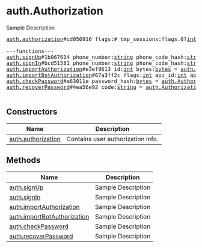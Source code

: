 # auth.Authorization

Sample Description

<pre>
<a href="../constructor/auth.authorization.md">auth.authorization</a>#cd050916 flags:# tmp_sessions:flags.0?<a href="../type/int.md">int</a> user:<a href="../type/User.md">User</a> = <a href="../type/auth.Authorization.md">auth.Authorization</a>;

---functions---
<a href="../method/auth.signUp.md">auth.signUp</a>#1b067634 phone_number:<a href="../type/string.md">string</a> phone_code_hash:<a href="../type/string.md">string</a> phone_code:<a href="../type/string.md">string</a> first_name:<a href="../type/string.md">string</a> last_name:<a href="../type/string.md">string</a> = <a href="../type/auth.Authorization.md">auth.Authorization</a>;
<a href="../method/auth.signIn.md">auth.signIn</a>#bcd51581 phone_number:<a href="../type/string.md">string</a> phone_code_hash:<a href="../type/string.md">string</a> phone_code:<a href="../type/string.md">string</a> = <a href="../type/auth.Authorization.md">auth.Authorization</a>;
<a href="../method/auth.importAuthorization.md">auth.importAuthorization</a>#e3ef9613 id:<a href="../type/int.md">int</a> bytes:<a href="../type/bytes.md">bytes</a> = <a href="../type/auth.Authorization.md">auth.Authorization</a>;
<a href="../method/auth.importBotAuthorization.md">auth.importBotAuthorization</a>#67a3ff2c flags:<a href="../type/int.md">int</a> api_id:<a href="../type/int.md">int</a> api_hash:<a href="../type/string.md">string</a> bot_auth_token:<a href="../type/string.md">string</a> = <a href="../type/auth.Authorization.md">auth.Authorization</a>;
<a href="../method/auth.checkPassword.md">auth.checkPassword</a>#a63011e password_hash:<a href="../type/bytes.md">bytes</a> = <a href="../type/auth.Authorization.md">auth.Authorization</a>;
<a href="../method/auth.recoverPassword.md">auth.recoverPassword</a>#4ea56e92 code:<a href="../type/string.md">string</a> = <a href="../type/auth.Authorization.md">auth.Authorization</a>;

</pre>

## Constructors

| Name | Description |
|------|-------------|
| [auth.authorization](../constructor/auth.authorization.md) | Contains user authorization info. |

## Methods

| Name | Description |
|------|-------------|
| [auth.signUp](../method/auth.signUp.md) | Sample Description |
| [auth.signIn](../method/auth.signIn.md) | Sample Description |
| [auth.importAuthorization](../method/auth.importAuthorization.md) | Sample Description |
| [auth.importBotAuthorization](../method/auth.importBotAuthorization.md) | Sample Description |
| [auth.checkPassword](../method/auth.checkPassword.md) | Sample Description |
| [auth.recoverPassword](../method/auth.recoverPassword.md) | Sample Description |
